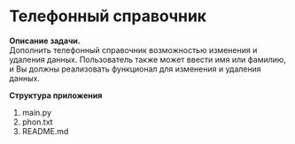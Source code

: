 # **Телефонный справочник**

**Описание задачи.**  
Дополнить телефонный справочник возможностью изменения и удаления данных. Пользователь также может ввести имя или фамилию, и Вы должны реализовать функционал для изменения и удаления данных.

**Структура приложения**

1. main.py
2. phon.txt 
3. README.md
